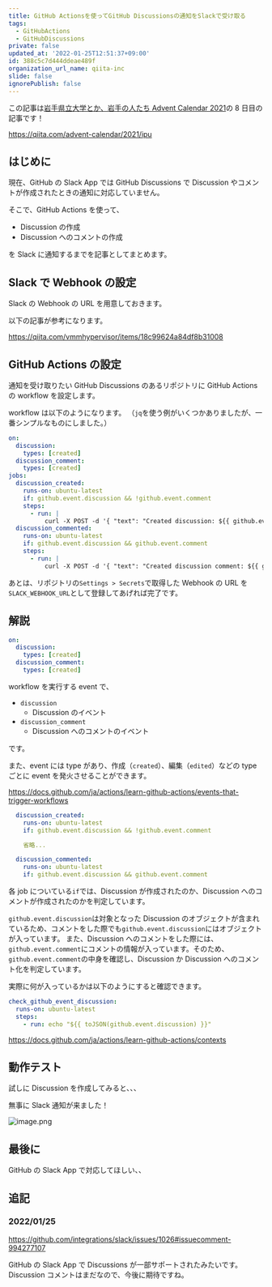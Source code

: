 ```yaml
---
title: GitHub Actionsを使ってGitHub Discussionsの通知をSlackで受け取る
tags:
  - GitHubActions
  - GitHubDiscussions
private: false
updated_at: '2022-01-25T12:51:37+09:00'
id: 388c5c7d444ddeae489f
organization_url_name: qiita-inc
slide: false
ignorePublish: false
---
```

この記事は[岩手県立大学とか、岩手の人たち Advent Calendar 2021](https://qiita.com/advent-calendar/2021/ipu)の 8 日目の記事です！

https://qiita.com/advent-calendar/2021/ipu

## はじめに

現在、GitHub の Slack App では GitHub Discussions で Discussion やコメントが作成されたときの通知に対応していません。

そこで、GitHub Actions を使って、

- Discussion の作成
- Discussion へのコメントの作成

を Slack に通知するまでを記事としてまとめます。

## Slack で Webhook の設定

Slack の Webhook の URL を用意しておきます。

以下の記事が参考になります。

https://qiita.com/vmmhypervisor/items/18c99624a84df8b31008

## GitHub Actions の設定

通知を受け取りたい GitHub Discussions のあるリポジトリに GitHub Actions の workflow を設定します。

workflow は以下のようになります。
（`jq`を使う例がいくつかありましたが、一番シンプルなものにしました。）

```yml:.github/workflows/discussions-notice.yml
on:
  discussion:
    types: [created]
  discussion_comment:
    types: [created]
jobs:
  discussion_created:
    runs-on: ubuntu-latest
    if: github.event.discussion && !github.event.comment
    steps:
      - run: |
          curl -X POST -d '{ "text": "Created discussion: ${{ github.event.discussion.html_url }}" }' ${{ secrets.SLACK_WEBHOOK_URL }}
  discussion_commented:
    runs-on: ubuntu-latest
    if: github.event.discussion && github.event.comment
    steps:
      - run: |
          curl -X POST -d '{ "text": "Created discussion comment: ${{ github.event.comment.html_url }}" }' ${{ secrets.SLACK_WEBHOOK_URL }}
```

あとは、リポジトリの`Settings > Secrets`で取得した Webhook の URL を`SLACK_WEBHOOK_URL`として登録してあげれば完了です。

## 解説

```yml
on:
  discussion:
    types: [created]
  discussion_comment:
    types: [created]
```

workflow を実行する event で、

- `discussion`
  - Discussion のイベント
- `discussion_comment`
  - Discussion へのコメントのイベント

です。

また、event には type があり、作成（`created`）、編集（`edited`）などの type ごとに event を発火させることができます。

https://docs.github.com/ja/actions/learn-github-actions/events-that-trigger-workflows

```yml
  discussion_created:
    runs-on: ubuntu-latest
    if: github.event.discussion && !github.event.comment

    省略...

  discussion_commented:
    runs-on: ubuntu-latest
    if: github.event.discussion && github.event.comment
```

各 job についている`if`では、Discussion が作成されたのか、Discussion へのコメントが作成されたのかを判定しています。

`github.event.discussion`は対象となった Discussion のオブジェクトが含まれているため、コメントをした際でも`github.event.discussion`にはオブジェクトが入っています。
また、Discussion へのコメントをした際には、`github.event.comment`にコメントの情報が入っています。そのため、`github.event.comment`の中身を確認し、Discussion か Discussion へのコメント化を判定しています。

実際に何が入っているかは以下のようにすると確認できます。

```yml
check_github_event_discussion:
  runs-on: ubuntu-latest
  steps:
    - run: echo "${{ toJSON(github.event.discussion) }}"
```

https://docs.github.com/ja/actions/learn-github-actions/contexts

## 動作テスト

試しに Discussion を作成してみると、、、

無事に Slack 通知が来ました！

![image.png](https://qiita-image-store.s3.ap-northeast-1.amazonaws.com/0/352836/d82546cc-391a-b7c9-6ec5-181a46587841.png)

## 最後に

GitHub の Slack App で対応してほしい、、

## 追記

### 2022/01/25

https://github.com/integrations/slack/issues/1026#issuecomment-994277107

GitHub の Slack App で Discussions が一部サポートされたみたいです。
Discussion コメントはまだなので、今後に期待ですね。
